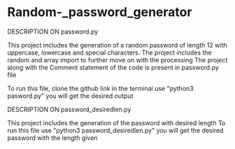 # Random-_password_generator

DESCRIPTION ON password.py

This project includes the generation of a random password of length 12 with uppercase, lowercase and special characters.
The project includes the random and array import to further move on with the processing 
The project along with the Comment statement of the code is present in password.py file

To run this file,
clone the github link in the terminal
use "python3 pasword.py"
you will get the desired output

DESCRIPTION ON password_desiredlen.py

This project includes the generation of the password with desired length
To run this file
use "python3 password_desiredlen.py"
you will get the desired password with the length given 